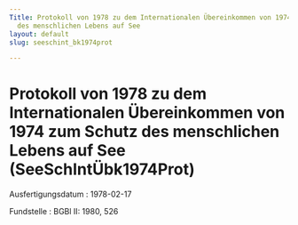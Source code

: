 ```yaml
---
Title: Protokoll von 1978 zu dem Internationalen Übereinkommen von 1974 zum Schutz
  des menschlichen Lebens auf See
layout: default
slug: seeschint_bk1974prot

---
```


# Protokoll von 1978 zu dem Internationalen Übereinkommen von 1974 zum Schutz des menschlichen Lebens auf See (SeeSchIntÜbk1974Prot)

Ausfertigungsdatum
:   1978-02-17

Fundstelle
:   BGBl II: 1980, 526

